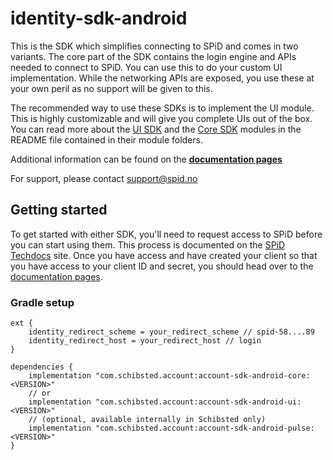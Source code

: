 # identity-sdk-android
This is the SDK which simplifies connecting to SPiD and comes in two variants. The core part of the SDK contains the login engine and APIs needed to connect to SPiD. You can use this to do your custom UI implementation. While the networking APIs are exposed, you use these at your own peril as no support will be given to this.

The recommended way to use these SDKs is to implement the UI module. This is highly customizable and will give you complete UIs out of the box. You can read more about the [UI SDK](ui) and the [Core SDK](sdk) modules in the README file contained in their module folders.

Additional information can be found on the **[documentation pages](http://schibsted.github.io/account-sdk-android)**

For support, please contact [support@spid.no](mailto:support@spid.no)

## Getting started
To get started with either SDK, you'll need to request access to SPiD before you can start using them. This process is documented on the [SPiD Techdocs](https://techdocs.spid.no/selfservice/access/) site. Once you have access and have created your client so that you have access to your client ID and secret, you should head over to the [documentation pages](http://schibsted.github.io/account-sdk-android).

### Gradle setup
```
ext {
    identity_redirect_scheme = your_redirect_scheme // spid-58....89
    identity_redirect_host = your_redirect_host // login
}

dependencies {
    implementation "com.schibsted.account:account-sdk-android-core:<VERSION>"
    // or
    implementation "com.schibsted.account:account-sdk-android-ui:<VERSION>"
    // (optional, available internally in Schibsted only)
    implementation "com.schibsted.account:account-sdk-android-pulse:<VERSION>"
}
```
